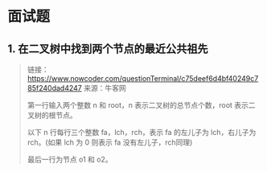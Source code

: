 # 面试题

## 1. 在二叉树中找到两个节点的最近公共祖先

>链接：https://www.nowcoder.com/questionTerminal/c75deef6d4bf40249c785f240dad4247
>来源：牛客网
>
>第一行输入两个整数 n 和 root，n 表示二叉树的总节点个数，root 表示二叉树的根节点。
>
>以下 n 行每行三个整数 fa，lch，rch，表示 fa 的左儿子为 lch，右儿子为 rch。(如果 lch 为 0 则表示 fa 没有左儿子，rch同理)
>
>最后一行为节点 o1 和 o2。